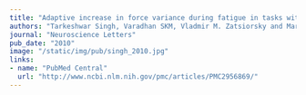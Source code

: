 ```yaml
---
title: "Adaptive increase in force variance during fatigue in tasks with low redundancy"
authors: "Tarkeshwar Singh, Varadhan SKM, Vladmir M. Zatsiorsky and Mark L. Latash"
journal: "Neuroscience Letters"
pub_date: "2010"
image: "/static/img/pub/singh_2010.jpg"
links:
- name: "PubMed Central"
  url: "http://www.ncbi.nlm.nih.gov/pmc/articles/PMC2956869/"
---
```

